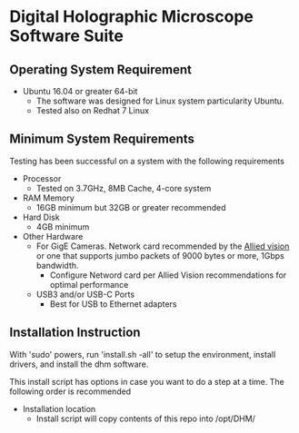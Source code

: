 # Digital Holographic Microscope Software Suite

##  Operating System Requirement
*  Ubuntu 16.04 or greater 64-bit
   -  The software was designed for Linux system particularity Ubuntu.
   -  Tested also on Redhat 7 Linux

##  Minimum System Requirements
Testing has been successful on a system with the following requirements

* Processor
  -  Tested on 3.7GHz, 8MB Cache, 4-core system
* RAM Memory
  -  16GB minimum but 32GB or greater recommended
* Hard Disk
  -  4GB minimum
* Other Hardware
  -  For GigE Cameras.  Network card recommended by the [Allied vision](https://www.alliedvision.com/fileadmin/content/documents/products/cameras/various/installation-manual/GigE_Installation_Manual.pdf) or one that supports 
     jumbo packets of 9000 bytes or more, 1Gbps bandwidth.
     -  Configure Netword card per Allied Vision recommendations for optimal performance
  -  USB3 and/or USB-C Ports
     -  Best for USB to Ethernet adapters

## Installation Instruction
With 'sudo' powers, run 'install.sh -all' to setup the environment, install drivers, and install the dhm software.

This install script has options in case you want to do a step at a time.  The following order is recommended

* Installation location
  - Install script will copy contents of this repo into /opt/DHM/

